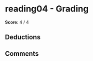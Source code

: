 reading04 - Grading
====================

**Score**: 4 / 4

Deductions
----------

Comments
--------
